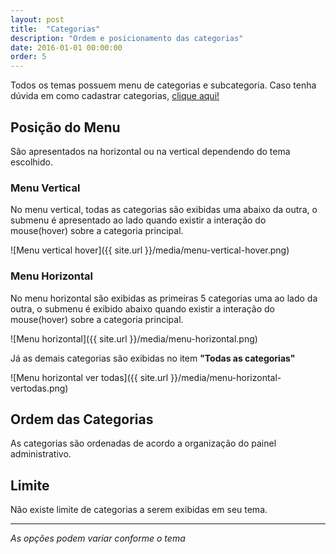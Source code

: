 ```yaml
---
layout: post
title:  "Categorias"
description: "Ordem e posicionamento das categorias"
date: 2016-01-01 00:00:00
order: 5
---
```


Todos os temas possuem menu de categorias e subcategoria. Caso tenha dúvida em como cadastrar categorias, [clique aqui!](http://atendimento.tray.com.br/hc/pt-br/articles/211842497-Gerenciar-Categorias)

## Posição do Menu
São apresentados na horizontal ou na vertical dependendo do tema escolhido.

### Menu Vertical
No menu vertical, todas as categorias são exibidas uma abaixo da outra, o submenu é apresentado ao lado quando existir a interação do mouse(hover) sobre a categoria principal.

![Menu vertical hover]({{ site.url }}/media/menu-vertical-hover.png)

### Menu Horizontal
No menu horizontal são exibidas as primeiras 5 categorias uma ao lado da outra, o submenu é exibido abaixo quando existir a interação do mouse(hover) sobre a categoria principal. 

![Menu horizontal]({{ site.url }}/media/menu-horizontal.png)

Já as demais categorias são exibidas no item **"Todas as categorias"**

![Menu horizontal ver todas]({{ site.url }}/media/menu-horizontal-vertodas.png)

## Ordem das Categorias
As categorias são ordenadas de acordo a organização do painel administrativo.

## Limite
Não existe limite de categorias a serem exibidas em seu tema.

---

_As opções podem variar conforme o tema_
